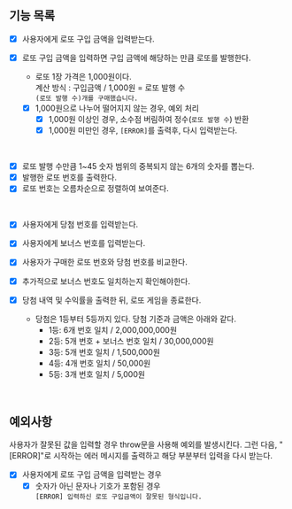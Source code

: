 ## 기능 목록

- [x] 사용자에게 로또 구입 금액을 입력받는다.
- [x] 로또 구입 금액을 입력하면 구입 금액에 해당하는 만큼 로또를 발행한다.

  - 로또 1장 가격은 1,000원이다.  
    계산 방식 : 구입금액 / 1,000원 = 로또 발행 수  
    `(로또 발행 수)개를 구매했습니다.`

  - [x] 1,000원으로 나누어 떨어지지 않는 경우, 예외 처리
    - [x] 1,000원 이상인 경우, 소수점 버림하여 정수(`로또 발행 수`) 반환
    - [x] 1,000원 미만인 경우, `[ERROR]`를 출력후, 다시 입력받는다.

<br>

- [x] 로또 발행 수만큼 1~45 숫자 범위의 중복되지 않는 6개의 숫자를 뽑는다.
- [x] 발행한 로또 번호를 출력한다.
- [x] 로또 번호는 오름차순으로 정렬하여 보여준다.

<br>

- [x] 사용자에게 당첨 번호를 입력받는다.
- [x] 사용자에게 보너스 번호를 입력받는다.

- [x] 사용자가 구매한 로또 번호와 당첨 번호를 비교한다.
- [x] 추가적으로 보너스 번호도 일치하는지 확인해야한다.

- [x] 당첨 내역 및 수익률을 출력한 뒤, 로또 게임을 종료한다.

  - 당첨은 1등부터 5등까지 있다. 당첨 기준과 금액은 아래와 같다.
    - 1등: 6개 번호 일치 / 2,000,000,000원
    - 2등: 5개 번호 + 보너스 번호 일치 / 30,000,000원
    - 3등: 5개 번호 일치 / 1,500,000원
    - 4등: 4개 번호 일치 / 50,000원
    - 5등: 3개 번호 일치 / 5,000원

<br>

## 예외사항

사용자가 잘못된 값을 입력할 경우 throw문을 사용해 예외를 발생시킨다. 그런 다음, "[ERROR]"로 시작하는 에러 메시지를 출력하고 해당 부분부터 입력을 다시 받는다.

- [x] 사용자에게 로또 구입 금액을 입력받는 경우
  - [x] 숫자가 아닌 문자나 기호가 포함된 경우  
         `[ERROR] 입력하신 로또 구입금액이 잘못된 형식입니다.`
